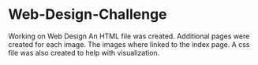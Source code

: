 # Web-Design-Challenge
Working on Web Design
An HTML file was created.  Additional pages were created for each image.  The images where linked to the index page.  A css file was also created to help with visualization.
